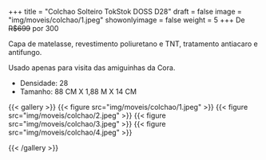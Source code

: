 +++
title = "Colchao Solteiro TokStok DOSS D28"
draft = false
image = "img/moveis/colchao/1.jpeg"
showonlyimage = false
weight = 5
+++
De ~~R$699~~ por <span class="price">300</span>

<!--more-->

Capa de matelasse, revestimento poliuretano e TNT, tratamento antiacaro e antifungo. 

Usado apenas para visita das amiguinhas da Cora.

- Densidade: 28
- Tamanho: 88 CM X 1,88 M X 14 CM


{{< gallery >}}
{{< figure src="img/moveis/colchao/1.jpeg" >}}
{{< figure src="img/moveis/colchao/2.jpeg" >}}
{{< figure src="img/moveis/colchao/3.jpeg" >}}
{{< figure src="img/moveis/colchao/4.jpeg" >}}

{{< /gallery >}}
